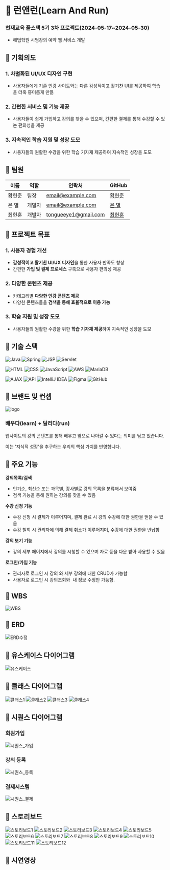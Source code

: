# 🐰 런앤런(Learn And Run)

### 천재교육 풀스택 5기 3차 프로젝트(2024-05-17~2024-05-30)
- 해법학원 시범강의 예약 웹 서비스 개발

## 🥕 기획의도 
### 1. 차별화된 UI/UX 디자인 구현 
- 사용자들에게 기존 인강 사이트와는 다른 감성적이고 활기찬 UI를 제공하여 학습을 더욱 흥미롭게 만듦

### 2. 간편한 서비스 및 기능 제공
- 사용자들이 쉽게 가입하고 강의를 찾을 수 있으며, 간편한 결제를 통해 수강할 수 있는 편의성을 제공 

### 3. 지속적인 학습 지원 및 성장 도모
- 사용자들의 원활한 수강을 위한 학습 기자재 제공하여 지속적인 성장을 도모

## 🥕 팀원

| 이름 | 역할 | 연락처 | GitHub |
|------|------|--------|--------|
| 황현준 | 팀장 | email@example.com | [황현준](https://github.com/skd9712) |
| 은 별 | 개발자 | email@example.com | [은 별](https://github.com/Agstarr) |
| 최현훈 | 개발자 | tongueeye1@gmail.com | [최현훈](https://github.com/tongueEye) |

## 🥕 프로젝트 목표

### 1. 사용자 경험 개선
- **감성적이고 활기찬 UI/UX 디자인**을 통한 사용자 만족도 향상
- 간편한 **가입 및 결제 프로세스** 구축으로 사용자 편의성 제공

### 2. 다양한 콘텐츠 제공
- 카테고리별 **다양한 인강 콘텐츠 제공**
- 다양한 콘텐츠들을 **검색을 통해 효율적으로 이용 가능**

### 3. 학습 지원 및 성장 도모
- 사용자들의 원활한 수강을 위한 **학습 기자재 제공**하여 지속적인 성장을 도모

                  

## 🥕 기술 스택

![Java](https://img.shields.io/badge/Java-ED8B00?style=for-the-badge&logo=java&logoColor=white)
![Spring](https://img.shields.io/badge/Spring-6DB33F?style=for-the-badge&logo=spring&logoColor=white)
![JSP](https://img.shields.io/badge/JSP-8A2BE2?style=for-the-badge&logo=java&logoColor=white)
![Servlet](https://img.shields.io/badge/Servlet-009639?style=for-the-badge&logo=java&logoColor=white)

![HTML](https://img.shields.io/badge/HTML-E34F26?style=for-the-badge&logo=html5&logoColor=white)
![CSS](https://img.shields.io/badge/CSS-1572B6?style=for-the-badge&logo=css3&logoColor=white)
![JavaScript](https://img.shields.io/badge/JavaScript-F7DF1E?style=for-the-badge&logo=javascript&logoColor=black)
![AWS](https://img.shields.io/badge/AWS-232F3E?style=for-the-badge&logo=amazon-aws&logoColor=white)
![MariaDB](https://img.shields.io/badge/MariaDB-003545?style=for-the-badge&logo=mariadb&logoColor=white)

![AJAX](https://img.shields.io/badge/AJAX-5A29E4?style=for-the-badge&logo=ajax&logoColor=white)
![API](https://img.shields.io/badge/API-0052CC?style=for-the-badge&logo=api&logoColor=white)
![IntelliJ IDEA](https://img.shields.io/badge/IntelliJ_IDEA-000000?style=for-the-badge&logo=intellij-idea&logoColor=white)
![Figma](https://img.shields.io/badge/Figma-F24E1E?style=for-the-badge&logo=figma&logoColor=white)
![GitHub](https://img.shields.io/badge/GitHub-181717?style=for-the-badge&logo=github&logoColor=white)

## 🥕 브랜드 및 컨셉
![logo](https://github.com/skd9712/LearnAndRun/assets/59557044/a72bcceb-46b5-4811-8afd-2e61b8d14f90)


### 배우다(learn) + 달리다(run)

웹사이트의 강의 콘텐츠를 통해 배우고 앞으로 나아갈 수 있다는 의미를 담고 있습니다. 

이는 '지식적 성장'을 추구하는 우리의 핵심 가치를 반영합니다.
         
## 🥕 주요 기능

**강의목록/검색**
- 인기순, 최신순 또는 과목별, 강사별로 강의 목록을 분류해서 보여줌
- 검색 기능을 통해 원하는 강의를 찾을 수 있음
  
**수강 신청 기능**
- 수강 신청 시 결제가 이루어지며, 결제 완료 시 강의 수강에 대한 권한을 얻을 수 있음
- 수강 철회 시 관리자에 의해 결제 취소가 이루어지며, 수강에 대한 권한을 반납함

**강의 보기 기능**
- 강의 세부 페이지에서 강의를 시청할 수 있으며 자료 등을 다운 받아 사용할 수 있음
  
**로그인/가입 기능**
- 관리자로 로그인 시 강의 와 세부 강의에 대한 CRUD가 가능함
- 사용자로 로그인 시 강의조회와  내 정보 수정만 가능함.

## 🥕 WBS
![WBS](https://github.com/skd9712/LearnAndRun/assets/59557044/fe1f8360-7fb5-4818-a559-2487ae74517d)

## 🥕 ERD
![ERD수정](https://github.com/skd9712/LearnAndRun/assets/59557044/8e46c97a-9e6a-48fb-85b6-69c6b8245aa1)

## 🥕 유스케이스 다이어그램
![유스케이스](https://github.com/skd9712/LearnAndRun/assets/59557044/ca236b8e-64ae-4cb0-943b-5664f1345cbe)

## 🥕 클래스 다이어그램
![클래스1](https://github.com/skd9712/LearnAndRun/assets/59557044/2b8a2196-f4cd-4bfe-a106-4b047ba34950)
![클래스2](https://github.com/skd9712/LearnAndRun/assets/59557044/9088437b-8b5c-4edd-a403-ee163388dec1)
![클래스3](https://github.com/skd9712/LearnAndRun/assets/59557044/0d6aa81d-2c1c-4da1-b01a-60ce84cd2c73)
![클래스4](https://github.com/skd9712/LearnAndRun/assets/59557044/13003f4a-e90b-4344-b12f-824f444cdb06)

## 🥕 시퀀스 다이어그램

### 회원가입
![시퀀스_가입](https://github.com/skd9712/LearnAndRun/assets/59557044/051ce661-7587-4cf8-a88b-97e8e18a5874)

### 강의 등록
![시퀀스_등록](https://github.com/skd9712/LearnAndRun/assets/59557044/2847b97a-5e4e-4808-9c7e-53065358cea1)

### 결제시스템
![시퀀스_결제](https://github.com/skd9712/LearnAndRun/assets/59557044/972cce0c-d3e8-4e49-a0a0-c75c27696920)

## 🥕 스토리보드
![스토리보드1](https://github.com/skd9712/LearnAndRun/assets/59557044/c0302904-f1fe-4978-acca-bb927412308a)
![스토리보드2](https://github.com/skd9712/LearnAndRun/assets/59557044/807784ed-1a32-4010-82b5-4f81f09c223e)
![스토리보드3](https://github.com/skd9712/LearnAndRun/assets/59557044/8388c027-3765-4b41-9f22-b07e8c62a644)
![스토리보드4](https://github.com/skd9712/LearnAndRun/assets/59557044/b3a344b9-eda7-423f-89ff-c4e094c96ad8)
![스토리보드5](https://github.com/skd9712/LearnAndRun/assets/59557044/0f3168f7-2dee-4e1f-a68b-4568f7ab748f)
![스토리보드6](https://github.com/skd9712/LearnAndRun/assets/59557044/4ab037e4-5c01-4736-8fa7-03dd4b21da99)
![스토리보드7](https://github.com/skd9712/LearnAndRun/assets/59557044/623edd61-9bf0-43d7-907c-030f61ea6857)
![스토리보드8](https://github.com/skd9712/LearnAndRun/assets/59557044/bc7c358a-2ed9-4999-8c32-7540aaa81e73)
![스토리보드9](https://github.com/skd9712/LearnAndRun/assets/59557044/a4ce3c04-2406-45bf-8930-dda268c53aeb)
![스토리보드10](https://github.com/skd9712/LearnAndRun/assets/59557044/577f97e3-aba4-430b-ae43-ae0976c00e8b)
![스토리보드11](https://github.com/skd9712/LearnAndRun/assets/59557044/4c7c748d-5cca-4ee5-a639-1ade9694c663)
![스토리보드12](https://github.com/skd9712/LearnAndRun/assets/59557044/b9326d1e-e894-4df3-a101-a00e94822b59)

## 🥕 시연영상
